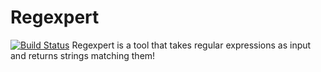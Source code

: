 # Regexpert
[![Build Status](https://travis-ci.org/danascheider/regexpert.svg?branch=master)](https://travis-ci.org/danascheider/regexpert)
Regexpert is a tool that takes regular expressions as input and returns strings matching them!
